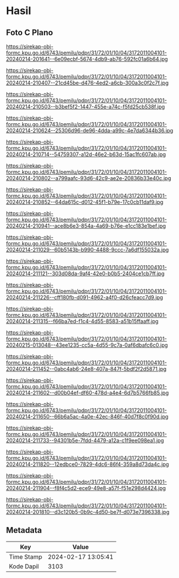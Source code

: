 # Hasil

## Foto C Plano

https://sirekap-obj-formc.kpu.go.id/6743/pemilu/pdpr/31/72/01/10/04/3172011004101-20240214-201641--6e09ecbf-5674-4db9-ab76-592fc01a6b64.jpg

https://sirekap-obj-formc.kpu.go.id/6743/pemilu/pdpr/31/72/01/10/04/3172011004101-20240214-210407--21cd45be-d476-4ed2-a6cb-300a3c0f2c7f.jpg

https://sirekap-obj-formc.kpu.go.id/6743/pemilu/pdpr/31/72/01/10/04/3172011004101-20240214-210503--b3bef5f2-1447-455e-a74c-f5fd25cb538f.jpg

https://sirekap-obj-formc.kpu.go.id/6743/pemilu/pdpr/31/72/01/10/04/3172011004101-20240214-210624--25306d96-de96-4dda-a99c-4e7da6344b36.jpg

https://sirekap-obj-formc.kpu.go.id/6743/pemilu/pdpr/31/72/01/10/04/3172011004101-20240214-210714--54759307-a12d-46e2-b63d-15ac1fc607ab.jpg

https://sirekap-obj-formc.kpu.go.id/6743/pemilu/pdpr/31/72/01/10/04/3172011004101-20240214-210802--a799aafc-93d6-42c9-ae2e-20836b33e40c.jpg

https://sirekap-obj-formc.kpu.go.id/6743/pemilu/pdpr/31/72/01/10/04/3172011004101-20240214-210852--64da615c-d012-45f1-b79e-17c0cb11daf9.jpg

https://sirekap-obj-formc.kpu.go.id/6743/pemilu/pdpr/31/72/01/10/04/3172011004101-20240214-210941--ace8b6e3-854a-4a69-b76e-e1cc183e1bef.jpg

https://sirekap-obj-formc.kpu.go.id/6743/pemilu/pdpr/31/72/01/10/04/3172011004101-20240214-211029--60b5143b-b990-4488-9ccc-7a6df155032a.jpg

https://sirekap-obj-formc.kpu.go.id/6743/pemilu/pdpr/31/72/01/10/04/3172011004101-20240214-211121--303d08da-9af4-42e0-b0b5-2404ce1cb7ff.jpg

https://sirekap-obj-formc.kpu.go.id/6743/pemilu/pdpr/31/72/01/10/04/3172011004101-20240214-211226--cff180fb-d091-4962-a4f0-d26cfeacc7d9.jpg

https://sirekap-obj-formc.kpu.go.id/6743/pemilu/pdpr/31/72/01/10/04/3172011004101-20240214-211315--f66ba7ed-f1c4-4d55-8583-a51b15ffaaff.jpg

https://sirekap-obj-formc.kpu.go.id/6743/pemilu/pdpr/31/72/01/10/04/3172011004101-20240215-013048--43ee1235-cc5a-4d55-9c7a-0af6dbafc6c0.jpg

https://sirekap-obj-formc.kpu.go.id/6743/pemilu/pdpr/31/72/01/10/04/3172011004101-20240214-211452--0abc4ab6-24e8-407a-847f-5bdf2f2d5871.jpg

https://sirekap-obj-formc.kpu.go.id/6743/pemilu/pdpr/31/72/01/10/04/3172011004101-20240214-211602--d00b04ef-df60-478d-a4e4-6d7b5766fb85.jpg

https://sirekap-obj-formc.kpu.go.id/6743/pemilu/pdpr/31/72/01/10/04/3172011004101-20240214-211650--66b6a5ac-4a0e-42ec-846f-40d7f8c0f90d.jpg

https://sirekap-obj-formc.kpu.go.id/6743/pemilu/pdpr/31/72/01/10/04/3172011004101-20240214-211733--94301b5e-7fdd-4479-a12a-c1f9ee098ea1.jpg

https://sirekap-obj-formc.kpu.go.id/6743/pemilu/pdpr/31/72/01/10/04/3172011004101-20240214-211820--12edbce0-7829-4dc6-86f4-359a8d73da4c.jpg

https://sirekap-obj-formc.kpu.go.id/6743/pemilu/pdpr/31/72/01/10/04/3172011004101-20240214-211904--f8f4c5d2-ece9-49e8-a57f-f51e298d4424.jpg

https://sirekap-obj-formc.kpu.go.id/6743/pemilu/pdpr/31/72/01/10/04/3172011004101-20240214-201810--d3c120b5-0b9c-4d50-be7f-d073e7396338.jpg


## Metadata

| Key        | Value               |
| ---------- | ------------------- |
| Time Stamp | 2024-02-17 13:05:41 |
| Kode Dapil | 3103                |




